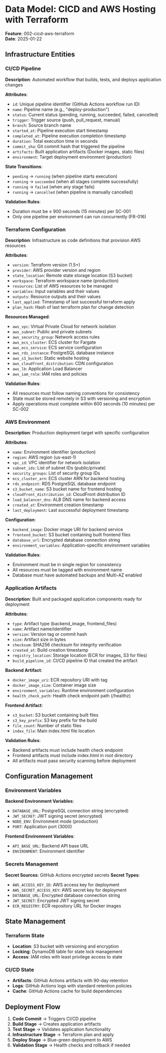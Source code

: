 # Data Model: CICD and AWS Hosting with Terraform

**Feature**: 002-cicd-aws-terraform  
**Date**: 2025-01-22

## Infrastructure Entities

### CI/CD Pipeline
**Description**: Automated workflow that builds, tests, and deploys application changes

**Attributes**:
- `id`: Unique pipeline identifier (GitHub Actions workflow run ID)
- `name`: Pipeline name (e.g., "deploy-production")
- `status`: Current status (pending, running, succeeded, failed, cancelled)
- `trigger`: Trigger source (push, pull_request, manual)
- `branch`: Source branch name
- `started_at`: Pipeline execution start timestamp
- `completed_at`: Pipeline execution completion timestamp
- `duration`: Total execution time in seconds
- `commit_sha`: Git commit hash that triggered the pipeline
- `artifacts`: Built application artifacts (Docker images, static files)
- `environment`: Target deployment environment (production)

**State Transitions**:
- `pending` → `running` (when pipeline starts execution)
- `running` → `succeeded` (when all stages complete successfully)
- `running` → `failed` (when any stage fails)
- `running` → `cancelled` (when pipeline is manually cancelled)

**Validation Rules**:
- Duration must be ≤ 900 seconds (15 minutes) per SC-001
- Only one pipeline per environment can run concurrently (FR-016)

### Terraform Configuration
**Description**: Infrastructure as code definitions that provision AWS resources

**Attributes**:
- `version`: Terraform version (1.5+)
- `provider`: AWS provider version and region
- `state_location`: Remote state storage location (S3 bucket)
- `workspace`: Terraform workspace name (production)
- `resources`: List of AWS resources to be managed
- `variables`: Input variables and their values
- `outputs`: Resource outputs and their values
- `last_applied`: Timestamp of last successful terraform apply
- `plan_hash`: Hash of last terraform plan for change detection

**Resources Managed**:
- `aws_vpc`: Virtual Private Cloud for network isolation
- `aws_subnet`: Public and private subnets
- `aws_security_group`: Network access rules
- `aws_ecs_cluster`: ECS cluster for Fargate
- `aws_ecs_service`: ECS service configuration
- `aws_rds_instance`: PostgreSQL database instance
- `aws_s3_bucket`: Static website hosting
- `aws_cloudfront_distribution`: CDN configuration
- `aws_lb`: Application Load Balancer
- `aws_iam_role`: IAM roles and policies

**Validation Rules**:
- All resources must follow naming conventions for consistency
- State must be stored remotely in S3 with versioning and encryption
- Apply operations must complete within 600 seconds (10 minutes) per SC-002

### AWS Environment
**Description**: Production deployment target with specific configuration

**Attributes**:
- `name`: Environment identifier (production)
- `region`: AWS region (us-east-1)
- `vpc_id`: VPC identifier for network isolation
- `subnet_ids`: List of subnet IDs (public/private)
- `security_groups`: List of security group IDs
- `ecs_cluster_arn`: ECS cluster ARN for backend hosting
- `rds_endpoint`: RDS PostgreSQL database endpoint
- `s3_bucket_name`: S3 bucket name for frontend hosting
- `cloudfront_distribution_id`: CloudFront distribution ID
- `load_balancer_dns`: ALB DNS name for backend access
- `created_at`: Environment creation timestamp
- `last_deployment`: Last successful deployment timestamp

**Configuration**:
- `backend_image`: Docker image URI for backend service
- `frontend_bucket`: S3 bucket containing built frontend files
- `database_url`: Encrypted database connection string
- `environment_variables`: Application-specific environment variables

**Validation Rules**:
- Environment must be in single region for consistency
- All resources must be tagged with environment name
- Database must have automated backups and Multi-AZ enabled

### Application Artifacts
**Description**: Built and packaged application components ready for deployment

**Attributes**:
- `type`: Artifact type (backend_image, frontend_files)
- `name`: Artifact name/identifier
- `version`: Version tag or commit hash
- `size`: Artifact size in bytes
- `checksum`: SHA256 checksum for integrity verification
- `created_at`: Build creation timestamp
- `registry_location`: Storage location (ECR for images, S3 for files)
- `build_pipeline_id`: CI/CD pipeline ID that created the artifact

**Backend Artifact**:
- `docker_image_uri`: ECR repository URI with tag
- `docker_image_size`: Container image size
- `environment_variables`: Runtime environment configuration
- `health_check_path`: Health check endpoint path (/healthz)

**Frontend Artifact**:
- `s3_bucket`: S3 bucket containing built files
- `s3_key_prefix`: S3 key prefix for the build
- `file_count`: Number of static files
- `index_file`: Main index.html file location

**Validation Rules**:
- Backend artifacts must include health check endpoint
- Frontend artifacts must include index.html in root directory
- All artifacts must pass security scanning before deployment

## Configuration Management

### Environment Variables
**Backend Environment Variables**:
- `DATABASE_URL`: PostgreSQL connection string (encrypted)
- `JWT_SECRET`: JWT signing secret (encrypted)
- `NODE_ENV`: Environment mode (production)
- `PORT`: Application port (3000)

**Frontend Environment Variables**:
- `API_BASE_URL`: Backend API base URL
- `ENVIRONMENT`: Environment identifier

### Secrets Management
**Secret Sources**: GitHub Actions encrypted secrets
**Secret Types**:
- `AWS_ACCESS_KEY_ID`: AWS access key for deployment
- `AWS_SECRET_ACCESS_KEY`: AWS secret key for deployment
- `DATABASE_URL`: Encrypted database connection string
- `JWT_SECRET`: Encrypted JWT signing secret
- `ECR_REGISTRY`: ECR repository URL for Docker images

## State Management

### Terraform State
- **Location**: S3 bucket with versioning and encryption
- **Locking**: DynamoDB table for state lock management
- **Access**: IAM roles with least privilege access to state

### CI/CD State
- **Artifacts**: GitHub Actions artifacts with 90-day retention
- **Logs**: GitHub Actions logs with standard retention policies
- **Cache**: GitHub Actions cache for build dependencies

## Deployment Flow

1. **Code Commit** → Triggers CI/CD pipeline
2. **Build Stage** → Creates application artifacts
3. **Test Stage** → Validates application functionality
4. **Infrastructure Stage** → Terraform plan and apply
5. **Deploy Stage** → Blue-green deployment to AWS
6. **Validation Stage** → Health checks and rollback if needed
